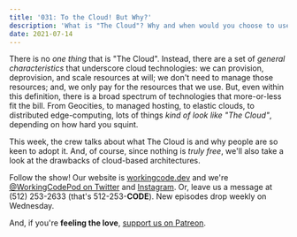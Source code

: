 ```yaml
---
title: '031: To the Cloud! But Why?'
description: 'What is "The Cloud"? Why and when would you choose to use it? And what are the drawbacks and trade-offs?'
date: 2021-07-14
---
```


<script async defer onload="redcircleIframe();" src="https://api.podcache.net/embedded-player/sh/30227421-bc27-45c2-bfb4-861def7dd4cc/ep/89c2b32f-acb8-46d8-9787-42664995d1e4"></script><div class="redcirclePlayer-89c2b32f-acb8-46d8-9787-42664995d1e4"></div>

There is no _one thing_ that is "The Cloud". Instead, there are a set of _general characteristics_ that underscore cloud technologies: we can provision, deprovision, and scale resources at will; we don't need to manage those resources; and, we only pay for the resources that we use. But, even within this definition, there is a broad spectrum of technologies that more-or-less fit the bill. From Geocities, to managed hosting, to elastic clouds, to distributed edge-computing, lots of things _kind of look like "The Cloud"_, depending on how hard you squint.

This week, the crew talks about what The Cloud is and why people are so keen to adopt it. And, of course, since nothing is _truly free_, we'll also take a look at the drawbacks of cloud-based architectures.

Follow the show! Our website is [workingcode.dev][working-code] and we're [@WorkingCodePod on Twitter][working-code-twitter] and [Instagram][working-code-instagram]. Or, leave us a message at (512) 253-2633‬ (that's 512-253-**CODE**). New episodes drop weekly on Wednesday.

And, if you're **feeling the love**, [support us on Patreon][working-code-patreon].

[working-code]: https://workingcode.dev/
[working-code-instagram]: https://www.instagram.com/workingcodepod/
[working-code-patreon]: https://www.patreon.com/workingcodepod
[working-code-twitter]: https://twitter.com/WorkingCodePod

